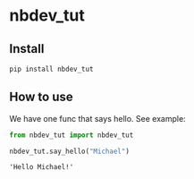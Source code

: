 nbdev_tut
================

<!-- WARNING: THIS FILE WAS AUTOGENERATED! DO NOT EDIT! -->

## Install

``` sh
pip install nbdev_tut
```

## How to use

We have one func that says hello. See example:

``` python
from nbdev_tut import nbdev_tut
```

``` python
nbdev_tut.say_hello("Michael")
```

    'Hello Michael!'
